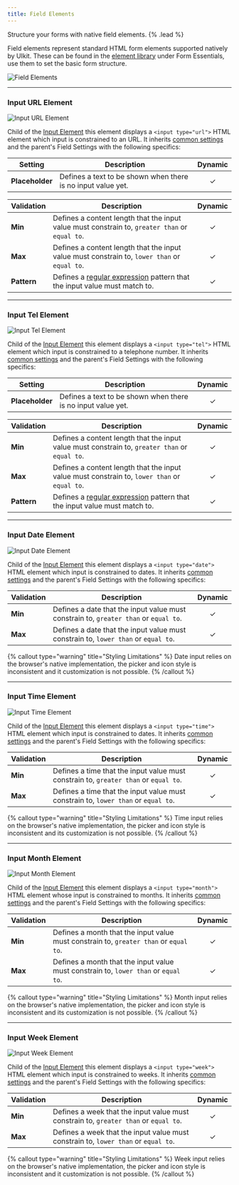 ```yaml
---
title: Field Elements
---
```


Structure your forms with native field elements. {% .lead %}

Field elements represent standard HTML form elements supported natively by UIkit. These can be found in the [element library](https://yootheme.com/support/yootheme-pro/joomla/element-library) under Form Essentials, use them to set the basic form structure.

![Field Elements](/assets/ytp/forms/elements.webp)

---

### Input URL Element

![Input URL Element](/assets/ytp/forms/input-url.webp)

Child of the [Input Element](#input-element) this element displays a `<input type="url">` HTML element which input is constrained to an URL. It inherits [common settings](#common-settings) and the parent's Field Settings with the following specifics:

| Setting | Description | Dynamic |
| ------- | ----------- | :-----: |
| **Placeholder** | Defines a text to be shown when there is no input value yet. | &#x2713; |

| Validation | Description | Dynamic |
| ---------- | ----------- | :-----: |
| **Min** | Defines a content length that the input value must constrain to, `greater than` or `equal to`. | &#x2713; |
| **Max** | Defines a content length that the input value must constrain to, `lower than` or `equal to`. | &#x2713; |
| **Pattern** | Defines a [regular expression](https://developer.mozilla.org/en-US/docs/Web/JavaScript/Guide/Regular_Expressions) pattern that the input value must match to. | &#x2713; |

---

### Input Tel Element

![Input Tel Element](/assets/ytp/forms/input-tel.webp)

Child of the [Input Element](#input-element) this element displays a `<input type="tel">` HTML element which input is constrained to a telephone number. It inherits [common settings](#common-settings) and the parent's Field Settings with the following specifics:

| Setting | Description | Dynamic |
| ------- | ----------- | :-----: |
| **Placeholder** | Defines a text to be shown when there is no input value yet. | &#x2713; |

| Validation | Description | Dynamic |
| ---------- | ----------- | :-----: |
| **Min** | Defines a content length that the input value must constrain to, `greater than` or `equal to`. | &#x2713; |
| **Max** | Defines a content length that the input value must constrain to, `lower than` or `equal to`. | &#x2713; |
| **Pattern** | Defines a [regular expression](https://developer.mozilla.org/en-US/docs/Web/JavaScript/Guide/Regular_Expressions) pattern that the input value must match to. | &#x2713; |

---

### Input Date Element

![Input Date Element](/assets/ytp/forms/input-date.webp)

Child of the [Input Element](#input-element) this element displays a `<input type="date">` HTML element which input is constrained to dates. It inherits [common settings](#common-settings) and the parent's Field Settings with the following specifics:

| Validation | Description | Dynamic |
| ---------- | ----------- | :-----: |
| **Min** | Defines a date that the input value must constrain to, `greater than` or `equal to`. | &#x2713; |
| **Max** | Defines a date that the input value must constrain to, `lower than` or `equal to`. | &#x2713; |

{% callout type="warning" title="Styling Limitations" %}
Date input relies on the browser's native implementation, the picker and icon style is inconsistent and it customization is not possible.
{% /callout %}

---

### Input Time Element

![Input Time Element](/assets/ytp/forms/input-time.webp)

Child of the [Input Element](#input-element) this element displays a `<input type="time">` HTML element which input is constrained to dates. It inherits [common settings](#common-settings) and the parent's Field Settings with the following specifics:

| Validation | Description | Dynamic |
| ---------- | ----------- | :-----: |
| **Min** | Defines a time that the input value must constrain to, `greater than` or `equal to`. | &#x2713; |
| **Max** | Defines a time that the input value must constrain to, `lower than` or `equal to`. | &#x2713; |

{% callout type="warning" title="Styling Limitations" %}
Time input relies on the browser's native implementation, the picker and icon style is inconsistent and its customization is not possible.
{% /callout %}

---

### Input Month Element

![Input Month Element](/assets/ytp/forms/input-month.webp)

Child of the [Input Element](#input-element) this element displays a `<input type="month">` HTML element whose input is constrained to months. It inherits [common settings](#common-settings) and the parent's Field Settings with the following specifics:

| Validation | Description | Dynamic |
| ---------- | ----------- | :-----: |
| **Min** | Defines a month that the input value must constrain to, `greater than` or `equal to`. | &#x2713; |
| **Max** | Defines a month that the input value must constrain to, `lower than` or `equal to`. | &#x2713; |

{% callout type="warning" title="Styling Limitations" %}
Month input relies on the browser's native implementation, the picker and icon style is inconsistent and its customization is not possible.
{% /callout %}

---

### Input Week Element

![Input Week Element](/assets/ytp/forms/input-week.webp)

Child of the [Input Element](#input-element) this element displays a `<input type="week">` HTML element which input is constrained to weeks. It inherits [common settings](#common-settings) and the parent's Field Settings with the following specifics:

| Validation | Description | Dynamic |
| ---------- | ----------- | :-----: |
| **Min** | Defines a week that the input value must constrain to, `greater than` or `equal to`. | &#x2713; |
| **Max** | Defines a week that the input value must constrain to, `lower than` or `equal to`. | &#x2713; |

{% callout type="warning" title="Styling Limitations" %}
Week input relies on the browser's native implementation, the picker and icon style is inconsistent and it customization is not possible.
{% /callout %}

